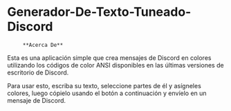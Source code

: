 # Generador-De-Texto-Tuneado-Discord
         **Acerca De**
Esta es una aplicación simple que crea mensajes de Discord en colores utilizando los códigos de color ANSI disponibles en las últimas versiones de escritorio de Discord.

Para usar esto, escriba su texto, seleccione partes de él y asígneles colores, luego cópielo usando el botón a continuación y envíelo en un mensaje de Discord.
